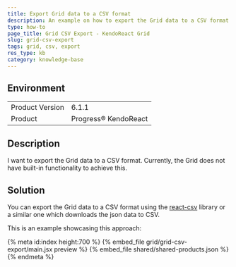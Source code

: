 ```yaml
---
title: Export Grid data to a CSV format
description: An example on how to export the Grid data to a CSV format
type: how-to
page_title: Grid CSV Export - KendoReact Grid
slug: grid-csv-export
tags: grid, csv, export
res_type: kb
category: knowledge-base
---
```

 
## Environment
<table>
	<tbody>
		<tr>
			<td>Product Version</td>
			<td>6.1.1</td>
		</tr>
		<tr>
			<td>Product</td>
			<td>Progress® KendoReact</td>
		</tr>
	</tbody>
</table>

## Description
I want to export the Grid data to a CSV format. Currently, the Grid does not have built-in functionality to achieve this.

## Solution
You can export the Grid data to a CSV format using the [react-csv](https://www.npmjs.com/package/react-csv) library or a similar one which downloads the json data to CSV.

This is an example showcasing this approach:

{% meta id:index height:700 %}
{% embed_file grid/grid-csv-export/main.jsx preview %}
{% embed_file shared/shared-products.json %} 
{% endmeta %}